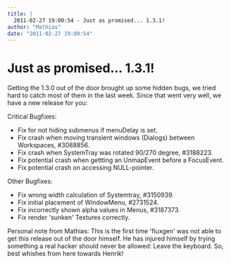 ```yaml
---
title: |
  2011-02-27 19:00:54 - Just as promised... 1.3.1!
author: "Mathias"
date: "2011-02-27 19:00:54"
---
```


# Just as promised... 1.3.1!

Getting the 1.3.0 out of the door brought up some hidden bugs, we tried
hard to catch most of them in the last week. Since that went very well,
we have a new release for you:

Critical Bugfixes:

* Fix for not hiding submenus if menuDelay is set.
* Fix crash when moving transient windows (Dialogs) between Workspaces,
  #3088856.
* Fix crash when SystemTray was rotated 90/270 degree, #3188223.
* Fix potential crash when gettting an UnmapEvent before a FocusEvent.
* Fix potential crash on accessing NULL-pointer.

Other Bugfixes:

* Fix wrong width calculation of Systemtray, #3150939.
* Fix initial placement of WindowMenu, #2731524.
* Fix incorrectly shown alpha values in Menus, #3187373.
* Fix render 'sunken' Textures correctly.

Personal note from Mathias: This is the first time 'fluxgen' was not
able to get this release out of the door himself. He has injured himself
by trying something a real hacker should never be allowed: Leave the
keyboard. So, best whishes from here towards Henrik!



